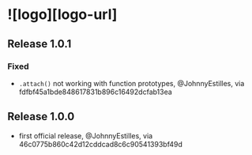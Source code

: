 # <a name="top"></a>![logo][logo-url]

## Release 1.0.1

### Fixed
- `.attach()` not working with function prototypes, @JohnnyEstilles, via fdfbf45a1bde848617831b896c16492dcfab13ea

## Release 1.0.0
- first official release, @JohnnyEstilles, via 46c0775b860c42d12cddcad8c6c90541393bf49d
